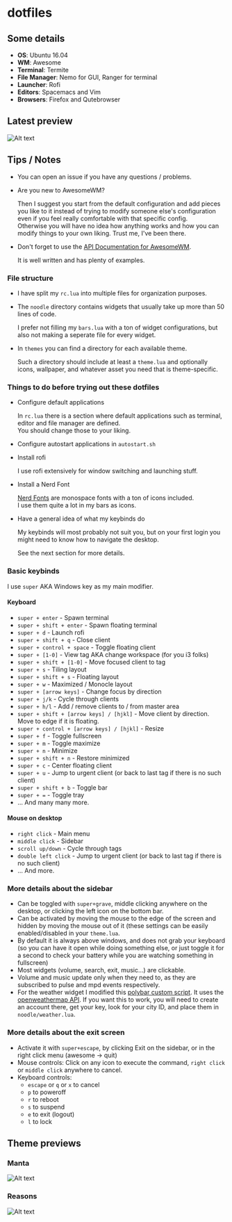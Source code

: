 # dotfiles
## Some details
+ **OS**: Ubuntu 16.04
+ **WM**: Awesome
+ **Terminal**: Termite
+ **File Manager**: Nemo for GUI, Ranger for terminal
+ **Launcher**: Rofi
+ **Editors**: Spacemacs and Vim
+ **Browsers**: Firefox and Qutebrowser

## Latest preview
![Alt text](./screenshot.png?raw=true "Current desktop")

## Tips / Notes
+ You can open an issue if you have any questions / problems.
+ Are you new to AwesomeWM?

   Then I suggest you start from the default configuration and add pieces you like to it instead of trying to modify someone else's configuration even if you feel really comfortable with that specific config.  
   Otherwise you will have no idea how anything works and how you can modify things to your own liking. Trust me, I've been there.

+ Don't forget to use the [API Documentation for AwesomeWM](https://awesomewm.org/apidoc/index.html).
   
   It is well written and has plenty of examples.
   
### File structure
+ I have split my `rc.lua` into multiple files for organization purposes.

+ The `noodle` directory contains widgets that usually take up more than 50 lines of code.

   I prefer not filling my `bars.lua` with a ton of widget configurations, but also not making a seperate file for every widget.

+ In `themes` you can find a directory for each available theme.

   Such a directory should include at least a `theme.lua` and optionally icons, wallpaper, and whatever asset you need that is theme-specific.

### Things to do before trying out these dotfiles
+ Configure default applications

   In `rc.lua` there is a section where default applications such as terminal, editor and file manager are defined.  
   You should change those to your liking.

+ Configure autostart applications in `autostart.sh`

+ Install rofi

   I use rofi extensively for window switching and launching stuff.

+ Install a Nerd Font

   [Nerd Fonts](https://nerdfonts.com/#downloads) are monospace fonts with a ton of icons included.  
   I use them quite a lot in my bars as icons.

+ Have a general idea of what my keybinds do

   My keybinds will most probably not suit you, but on your first login you might need to know how to navigate the desktop.  

   See the next section for more details.

### Basic keybinds

I use `super` AKA Windows key as my main modifier.

#### Keyboard
+ `super + enter` - Spawn terminal
+ `super + shift + enter` - Spawn floating terminal
+ `super + d` - Launch rofi
+ `super + shift + q` - Close client
+ `super + control + space` - Toggle floating client
+ `super + [1-0]` - View tag AKA change workspace (for you i3 folks)
+ `super + shift + [1-0]` - Move focused client to tag
+ `super + s` - Tiling layout
+ `super + shift + s` - Floating layout
+ `super + w` - Maximized / Monocle layout
+ `super + [arrow keys]` - Change focus by direction
+ `super + j/k` - Cycle through clients
+ `super + h/l` - Add / remove clients to / from master area
+ `super + shift + [arrow keys] / [hjkl]` - Move client by direction. Move to edge if it is floating.
+ `super + control + [arrow keys] / [hjkl]` - Resize
+ `super + f` - Toggle fullscreen
+ `super + m` - Toggle maximize
+ `super + n` - Minimize
+ `super + shift + n` - Restore minimized
+ `super + c` - Center floating client
+ `super + u` - Jump to urgent client (or back to last tag if there is no such client)
+ `super + shift + b` - Toggle bar
+ `super + =` - Toggle tray
+ ... And many many more.

#### Mouse on desktop
+ `right click` - Main menu
+ `middle click` - Sidebar
+ `scroll up/down` - Cycle through tags
+ `double left click` - Jump to urgent client (or back to last tag if there is no such client)
+ ... And more.

### More details about the sidebar
+ Can be toggled with `super+grave`, middle clicking anywhere on the desktop, or clicking the left icon on the bottom bar.
+ Can be activated by moving the mouse to the edge of the screen and hidden by moving the mouse out of it (these settings can be easily enabled/disabled in your `theme.lua`.
+ By default it is always above windows, and does not grab your keyboard (so you can have it open while doing something else, or just toggle it for a second to check your battery while you are watching something in fullscreen)
+ Most widgets (volume, search, exit, music...) are clickable. 
+ Volume and music update only when they need to, as they are subscribed to pulse and mpd events respectively.
+ For the weather widget I modified this [polybar custom script](https://github.com/x70b1/polybar-scripts/tree/master/polybar-scripts/openweathermap-simple). It uses the [openweathermap API](https://openweathermap.org/api). If you want this to work, you will need to create an account there, get your key, look for your city ID, and place them in `noodle/weather.lua`.

### More details about the exit screen
+ Activate it with `super+escape`, by clicking Exit on the sidebar, or in the right click menu (awesome -> quit)
+ Mouse controls: Click on any icon to execute the command, `right click` or `middle click` anywhere to cancel.
+ Keyboard controls:
  + `escape` or `q` or `x` to cancel
  + `p` to poweroff
  + `r` to reboot
  + `s` to suspend
  + `e` to exit (logout)
  + `l` to lock

## Theme previews
### Manta
![Alt text](./previews/manta.png?raw=true "manta theme")

### Reasons
![Alt text](./previews/reasons.png?raw=true "reasons theme")
